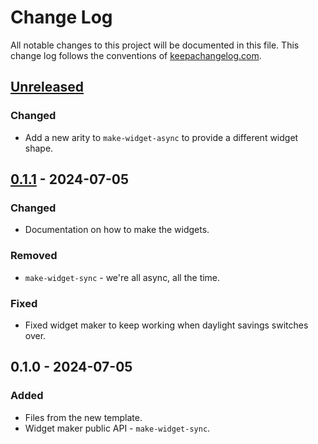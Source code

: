 # Change Log
All notable changes to this project will be documented in this file. This change log follows the conventions of [keepachangelog.com](http://keepachangelog.com/).

## [Unreleased]
### Changed
- Add a new arity to `make-widget-async` to provide a different widget shape.

## [0.1.1] - 2024-07-05
### Changed
- Documentation on how to make the widgets.

### Removed
- `make-widget-sync` - we're all async, all the time.

### Fixed
- Fixed widget maker to keep working when daylight savings switches over.

## 0.1.0 - 2024-07-05
### Added
- Files from the new template.
- Widget maker public API - `make-widget-sync`.

[Unreleased]: https://sourcehost.site/your-name/programming_clojure/compare/0.1.1...HEAD
[0.1.1]: https://sourcehost.site/your-name/programming_clojure/compare/0.1.0...0.1.1
